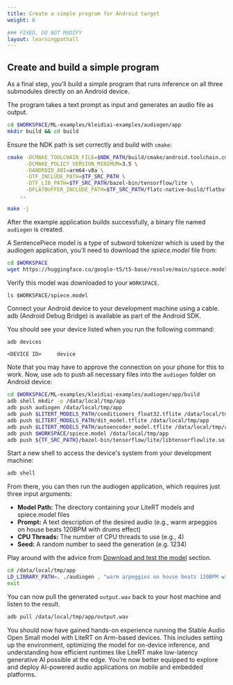 ```yaml
---
title: Create a simple program for Android target
weight: 6

### FIXED, DO NOT MODIFY
layout: learningpathall
---
```


## Create and build a simple program

As a final step, you’ll build a simple program that runs inference on all three submodules directly on an Android device.

The program takes a text prompt as input and generates an audio file as output.

```bash
cd $WORKSPACE/ML-examples/kleidiai-examples/audiogen/app
mkdir build && cd build
```

Ensure the NDK path is set correctly and build with `cmake`:

```bash
cmake -DCMAKE_TOOLCHAIN_FILE=$NDK_PATH/build/cmake/android.toolchain.cmake \
      -DCMAKE_POLICY_VERSION_MINIMUM=3.5 \
      -DANDROID_ABI=arm64-v8a \
      -DTF_INCLUDE_PATH=$TF_SRC_PATH \
      -DTF_LIB_PATH=$TF_SRC_PATH/bazel-bin/tensorflow/lite \
      -DFLATBUFFER_INCLUDE_PATH=$TF_SRC_PATH/flatc-native-build/flatbuffers/include \
    ..

make -j
```
After the example application builds successfully, a binary file named `audiogen` is created.

A SentencePiece model is a type of subword tokenizer which is used by the audiogen application, you’ll need to download the *spiece.model* file from:

```bash
cd $WORKSPACE
wget https://huggingface.co/google-t5/t5-base/resolve/main/spiece.model
```

Verify this model was downloaded to your `WORKSPACE`.

```text
ls $WORKSPACE/spiece.model
```

Connect your Android device to your development machine using a cable. adb (Android Debug Bridge) is available as part of the Android SDK. 

You should see your device listed when you run the following command:

```bash
adb devices
```

```output
<DEVICE ID>     device
```

Note that you may have to approve the connection on your phone for this to work. Now, use `adb` to push all necessary files into the `audiogen` folder on Android device:

```bash
cd $WORKSPACE/ML-examples/kleidiai-examples/audiogen/app/build
adb shell mkdir -p /data/local/tmp/app
adb push audiogen /data/local/tmp/app
adb push $LITERT_MODELS_PATH/conditioners_float32.tflite /data/local/tmp/app
adb push $LITERT_MODELS_PATH/dit_model.tflite /data/local/tmp/app
adb push $LITERT_MODELS_PATH/autoencoder_model.tflite /data/local/tmp/app
adb push $WORKSPACE/spiece.model /data/local/tmp/app
adb push ${TF_SRC_PATH}/bazel-bin/tensorflow/lite/libtensorflowlite.so /data/local/tmp/app
```

Start a new shell to access the device's system from your development machine:

```bash
adb shell
```

From there, you can then run the audiogen application, which requires just three input arguments:

* **Model Path:** The directory containing your LiteRT models and spiece.model files
* **Prompt:** A text description of the desired audio (e.g., warm arpeggios on house beats 120BPM with drums effect)
* **CPU Threads:** The number of CPU threads to use (e.g., 4)
* **Seed:** A random number to seed the generation (e.g. 1234)

Play around with the advice from [Download and test the model](../2-testing-model) section.

```bash
cd /data/local/tmp/app
LD_LIBRARY_PATH=. ./audiogen . "warm arpeggios on house beats 120BPM with drums effect" 4 1234
exit
```

You can now pull the generated `output.wav` back to your host machine and listen to the result.

```bash
adb pull /data/local/tmp/app/output.wav
```

You should now have gained hands-on experience running the Stable Audio Open Small model with LiteRT on Arm-based devices. This includes setting up the environment, optimizing the model for on-device inference, and understanding how efficient runtimes like LiteRT make low-latency generative AI possible at the edge. You’re now better equipped to explore and deploy AI-powered audio applications on mobile and embedded platforms.
